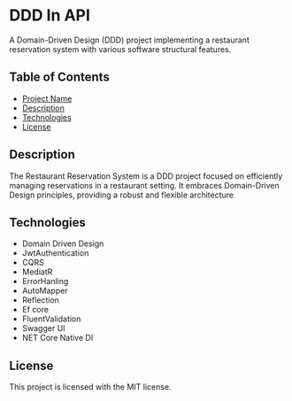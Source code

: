 # DDD In API

A Domain-Driven Design (DDD) project implementing a restaurant reservation system with various software structural features.

## Table of Contents

- [Project Name](#project-name)
- [Description](#description)
- [Technologies](#technologies)
- [License](#license)

## Description

The Restaurant Reservation System is a DDD project focused on efficiently managing reservations in a restaurant setting. It embraces Domain-Driven Design principles, providing a robust and flexible architecture

## Technologies

- Domain Driven Design
- JwtAuthentication
- CQRS
- MediatR
- ErrorHanling
- AutoMapper
- Reflection
- Ef core
- FluentValidation
- Swagger UI
- NET Core Native DI


## License

This project is licensed with the MIT license.